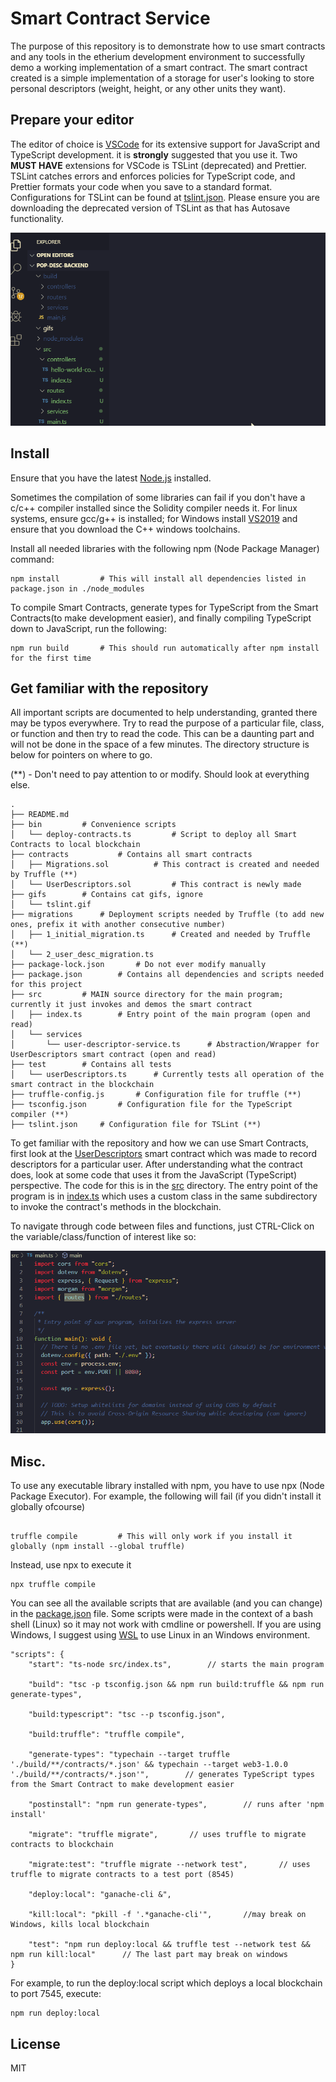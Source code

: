 # Smart Contract Service

The purpose of this repository is to demonstrate how to use smart contracts and any tools in the etherium development environment to successfully demo a working implementation of a smart contract. The smart contract created is a simple implementation of a storage for user's looking to store personal descriptors (weight, height, or any other units they want).

## Prepare your editor

The editor of choice is [VSCode](https://code.visualstudio.com/) for its extensive support for JavaScript and TypeScript development. it is **strongly** suggested that you use it. Two **MUST HAVE** extensions for VSCode is TSLint (deprecated) and Prettier. TSLint catches errors and enforces policies for TypeScript code, and Prettier formats your code when you save to a standard format. Configurations for TSLint can be found at [tslint.json](tslint). Please ensure you are downloading the deprecated version of TSLint as that has Autosave functionality.

![](./gifs/tslint.gif)

## Install

Ensure that you have the latest [Node.js](https://nodejs.org/en/) installed.

Sometimes the compilation of some libraries can fail if you don't have a c/c++ compiler installed since the Solidity compiler needs it. For linux systems, ensure gcc/g++ is installed; for Windows install [VS2019](https://visualstudio.microsoft.com/vs/) and ensure that you download the C++ windows toolchains.

Install all needed libraries with the following npm (Node Package Manager) command:

```
npm install         # This will install all dependencies listed in package.json in ./node_modules
```

To compile Smart Contracts, generate types for TypeScript from the Smart Contracts(to make development easier), and finally compiling TypeScript down to JavaScript, run the following:

```
npm run build       # This should run automatically after npm install for the first time
```

## Get familiar with the repository

All important scripts are documented to help understanding, granted there may be typos everywhere. Try to read the purpose of a particular file, class, or function and then try to read the code. This can be a daunting part and will not be done in the space of a few minutes. The directory structure is below for pointers on where to go.

(\*\*) - Don't need to pay attention to or modify. Should look at everything else.

```
.
├── README.md
├── bin         # Convenience scripts
│   └── deploy-contracts.ts         # Script to deploy all Smart Contracts to local blockchain
├── contracts           # Contains all smart contracts
│   ├── Migrations.sol          # This contract is created and needed by Truffle (**)
│   └── UserDescriptors.sol         # This contract is newly made
├── gifs        # Contains cat gifs, ignore
│   └── tslint.gif
├── migrations      # Deployment scripts needed by Truffle (to add new ones, prefix it with another consecutive number)
│   ├── 1_initial_migration.ts      # Created and needed by Truffle (**)
│   └── 2_user_desc_migration.ts
├── package-lock.json       # Do not ever modify manually
├── package.json        # Contains all dependencies and scripts needed for this project
├── src         # MAIN source directory for the main program; currently it just invokes and demos the smart contract
│   ├── index.ts        # Entry point of the main program (open and read)
│   └── services
│       └── user-descriptor-service.ts      # Abstraction/Wrapper for UserDescriptors smart contract (open and read)
├── test        # Contains all tests
│   └── userDescriptors.ts      # Currently tests all operation of the smart contract in the blockchain
├── truffle-config.js       # Configuration file for truffle (**)
├── tsconfig.json       # Configuration file for the TypeScript compiler (**)
├── tslint.json     # Configuration file for TSLint (**)
```

To get familiar with the repository and how we can use Smart Contracts, first look at the [UserDescriptors](./contracts/UserDescriptors.sol) smart contract which was made to record descriptors for a particular user. After understanding what the contract does, look at some code that uses it from the JavaScript (TypeScript) perspective. The code for this is in the [src](./src) directory. The entry point of the program is in [index.ts](./src/index.ts) which uses a custom class in the same subdirectory to invoke the contract's methods in the blockchain.

To navigate through code between files and functions, just CTRL-Click on the variable/class/function of interest like so:

![](./gifs/navigation.gif)

## Misc.

To use any executable library installed with npm, you have to use npx (Node Package Executor). For example, the following will fail (if you didn't install it globally ofcourse)

```

truffle compile         # This will only work if you install it globally (npm install --global truffle)

```

Instead, use npx to execute it

```
npx truffle compile

```

You can see all the available scripts that are available (and you can change) in the [package.json](./package.json) file. Some scripts were made in the context of a bash shell (Linux) so it may not work with cmdline or powershell. If you are using Windows, I suggest using [WSL](https://docs.microsoft.com/en-us/windows/wsl/install-win10) to use Linux in an Windows environment.

```
"scripts": {
    "start": "ts-node src/index.ts",        // starts the main program

    "build": "tsc -p tsconfig.json && npm run build:truffle && npm run generate-types",

    "build:typescript": "tsc --p tsconfig.json",

    "build:truffle": "truffle compile",

    "generate-types": "typechain --target truffle './build/**/contracts/*.json' && typechain --target web3-1.0.0 './build/**/contracts/*.json'",        // generates TypeScript types from the Smart Contract to make development easier

    "postinstall": "npm run generate-types",        // runs after 'npm install'

    "migrate": "truffle migrate",       // uses truffle to migrate contracts to blockchain

    "migrate:test": "truffle migrate --network test",       // uses truffle to migrate contracts to a test port (8545)

    "deploy:local": "ganache-cli &",

    "kill:local": "pkill -f '.*ganache-cli'",       //may break on Windows, kills local blockchain

    "test": "npm run deploy:local && truffle test --network test && npm run kill:local"      // The last part may break on windows
}
```

For example, to run the deploy:local script which deploys a local blockchain to port 7545, execute:

```
npm run deploy:local
```

## License

MIT
